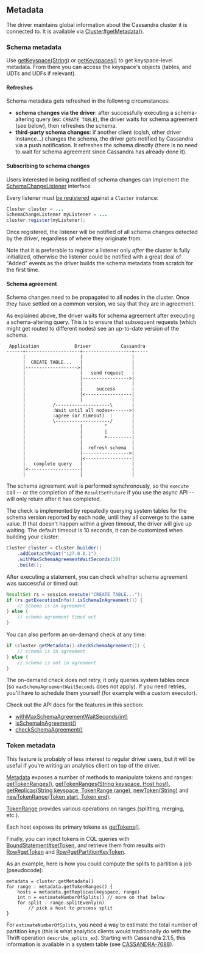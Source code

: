 ## Metadata

The driver maintains global information about the Cassandra cluster it
is connected to. It is available via
[Cluster#getMetadata()][getMetadata].

[getMetadata]: http://docs.datastax.com/en/drivers/java/3.2/com/datastax/driver/core/Cluster.html#getMetadata--

### Schema metadata

Use [getKeyspace(String)][getKeyspace] or [getKeyspaces()][getKeyspaces]
to get keyspace-level metadata. From there you can access the keyspace's
objects (tables, and UDTs and UDFs if relevant).

[getKeyspace]: http://docs.datastax.com/en/drivers/java/3.2/com/datastax/driver/core/Metadata.html#getKeyspace-java.lang.String-
[getKeyspaces]: http://docs.datastax.com/en/drivers/java/3.2/com/datastax/driver/core/Metadata.html#getKeyspaces--

#### Refreshes

Schema metadata gets refreshed in the following circumstances:

* **schema changes via the driver**: after successfully executing a
  schema-altering query (ex: `CREATE TABLE`), the driver waits for
  schema agreement (see below), then refreshes the schema.
* **third-party schema changes**: if another client (cqlsh, other driver
  instance...) changes the schema, the driver gets notified by Cassandra
  via a push notification. It refreshes the schema directly (there is no
  need to wait for schema agreement since Cassandra has already done it).

#### Subscribing to schema changes

Users interested in being notified of schema changes can implement the 
[SchemaChangeListener][SchemaChangeListener] interface.

Every listener must [be registered][registerListener] against a `Cluster` instance:

```java
Cluster cluster = ...
SchemaChangeListener myListener = ...
cluster.register(myListener);
```

Once registered, the listener will be notified of all schema changes detected by the driver,
regardless of where they originate from.

Note that it is preferable to register a listener only *after* the cluster is fully initialized,
otherwise the listener could be notified with a great deal of "Added" events as
the driver builds the schema metadata from scratch for the first time.

[SchemaChangeListener]: http://docs.datastax.com/en/drivers/java/3.2/com/datastax/driver/core/SchemaChangeListener.html
[registerListener]: http://docs.datastax.com/en/drivers/java/3.2/com/datastax/driver/core/Cluster.html#register-com.datastax.driver.core.SchemaChangeListener-

#### Schema agreement

Schema changes need to be propagated to all nodes in the cluster. Once
they have settled on a common version, we say that they are in
agreement.

As explained above, the driver waits for schema agreement after
executing a schema-altering query. This is to ensure that subsequent
requests (which might get routed to different nodes) see an up-to-date
version of the schema.

```ditaa
 Application             Driver           Cassandra
------+--------------------+------------------+-----
      |                    |                  |
      |  CREATE TABLE...   |                  |
      |------------------->|                  |
      |                    |   send request   |
      |                    |----------------->|
      |                    |                  |
      |                    |     success      |
      |                    |<-----------------|
      |                    |                  |
      |          /--------------------\       |
      |          :Wait until all nodes+------>|
      |          :agree (or timeout)  :       |
      |          \--------------------/       |
      |                    |        ^         |
      |                    |        |         |
      |                    |        +---------|
      |                    |                  |
      |                    |  refresh schema  |
      |                    |----------------->|
      |                    |<-----------------|
      |   complete query   |                  |
      |<-------------------|                  |
      |                    |                  |
```

The schema agreement wait is performed synchronously, so the `execute`
call -- or the completion of the `ResultSetFuture` if you use the async
API -- will only return after it has completed.

The check is implemented by repeatedly querying system tables for the
schema version reported by each node, until they all converge to the
same value. If that doesn't happen within a given timeout, the driver
will give up waiting.  The default timeout is 10 seconds, it can be
customized when building your cluster:

```java
Cluster cluster = Cluster.builder()
    .addContactPoint("127.0.0.1")
    .withMaxSchemaAgreementWaitSeconds(20)
    .build();
```

After executing a statement, you can check whether schema agreement was
successful or timed out:

```java
ResultSet rs = session.execute("CREATE TABLE...");
if (rs.getExecutionInfo().isSchemaInAgreement()) {
    // schema is in agreement
} else {
    // schema agreement timed out
}
```

You can also perform an on-demand check at any time:

```java
if (cluster.getMetadata().checkSchemaAgreement()) {
    // schema is in agreement
} else {
    // schema is not in agreement
}
```

The on-demand check does not retry, it only queries system tables once
(so `maxSchemaAgreementWaitSeconds` does not apply). If you need
retries, you'll have to schedule them yourself (for example with a
custom executor).

Check out the API docs for the features in this section:

* [withMaxSchemaAgreementWaitSeconds(int)](http://docs.datastax.com/en/drivers/java/3.2/com/datastax/driver/core/Cluster.Builder.html#withMaxSchemaAgreementWaitSeconds-int-)
* [isSchemaInAgreement()](http://docs.datastax.com/en/drivers/java/3.2/com/datastax/driver/core/ExecutionInfo.html#isSchemaInAgreement--)
* [checkSchemaAgreement()](http://docs.datastax.com/en/drivers/java/3.2/com/datastax/driver/core/Metadata.html#checkSchemaAgreement--)


### Token metadata

This feature is probably of less interest to regular driver users, but
it will be useful if you're writing an analytics client on top of the
driver.

[Metadata][metadata] exposes a number of methods to manipulate tokens
and ranges: [getTokenRanges()][getTokenRanges], [getTokenRanges(String
keyspace, Host host)][getTokenRanges2], [getReplicas(String keyspace,
TokenRange range)][getReplicas], [newToken(String)][newToken] and
[newTokenRange(Token start, Token end)][newTokenRange].

[TokenRange][TokenRange] provides various operations on ranges
(splitting, merging, etc.).

Each host exposes its primary tokens as [getTokens()][getTokens].

Finally, you can inject tokens in CQL queries with
[BoundStatement#setToken][setToken], and retrieve them from results with
[Row#getToken][getToken] and [Row#getPartitionKeyToken][getPKToken].

As an example, here is how you could compute the splits to partition a
job (pseudocode):

```
metadata = cluster.getMetadata()
for range : metadata.getTokenRanges() {
    hosts = metadata.getReplicas(keyspace, range)
    int n = estimateNumberOfSplits() // more on that below
    for split : range.splitEvenly(n)
        // pick a host to process split
}
```

For `estimateNumberOfSplits`, you need a way to estimate the total
number of partition keys (this is what analytics clients would
traditionally do with the Thrift operation `describe_splits_ex`).
Starting with Cassandra 2.1.5, this information is available in a system
table (see
[CASSANDRA-7688](https://issues.apache.org/jira/browse/CASSANDRA-7688)).

[metadata]: http://docs.datastax.com/en/drivers/java/3.2/com/datastax/driver/core/Metadata.html
[getTokenRanges]: http://docs.datastax.com/en/drivers/java/3.2/com/datastax/driver/core/Metadata.html#getTokenRanges--
[getTokenRanges2]: http://docs.datastax.com/en/drivers/java/3.2/com/datastax/driver/core/Metadata.html#getTokenRanges-java.lang.String-com.datastax.driver.core.Host-
[getReplicas]: http://docs.datastax.com/en/drivers/java/3.2/com/datastax/driver/core/Metadata.html#getReplicas-java.lang.String-com.datastax.driver.core.TokenRange-
[newToken]: http://docs.datastax.com/en/drivers/java/3.2/com/datastax/driver/core/Metadata.html#newToken-java.lang.String-
[newTokenRange]: http://docs.datastax.com/en/drivers/java/3.2/com/datastax/driver/core/Metadata.html#newTokenRange-com.datastax.driver.core.Token-com.datastax.driver.core.Token-
[TokenRange]: http://docs.datastax.com/en/drivers/java/3.2/com/datastax/driver/core/TokenRange.html
[getTokens]: http://docs.datastax.com/en/drivers/java/3.2/com/datastax/driver/core/Host.html#getTokens--
[setToken]: http://docs.datastax.com/en/drivers/java/3.2/com/datastax/driver/core/BoundStatement.html#setToken-int-com.datastax.driver.core.Token-
[getToken]: http://docs.datastax.com/en/drivers/java/3.2/com/datastax/driver/core/Row.html#getToken-int-
[getPKToken]: http://docs.datastax.com/en/drivers/java/3.2/com/datastax/driver/core/Row.html#getPartitionKeyToken--
